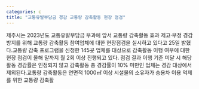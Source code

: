```yaml
---
categories: c
title: "교통유발부담금 경감 교통량 감축활동 현장 점검"
---
```

제주시는 2023년도 교통유발부담금 부과에 앞서 교통량 감축활동 효과 제고‧부정 경감 방지를 위해 교통량 감축활동 참여업체에 대한 현장점검을 실시하고 있다고 25일 밝혔다.교통량 감축 프로그램을 신청한 145곳 업체를 대상으로 감축활동 이행 여부에 대한 현장 점검이 올해 말까지 월 2회 이상 진행되고 있다. 점검 결과 이행 기준 미달 시 해당 활동 경감률은 인정되지 않고 감축활동 총 경감률이 10% 미만인 업체는 경감 대상에서 제외된다.교통량 감축활동은 연면적 1000㎡ 이상 시설물의 소유자가 승용차 이용 억제를 위한 교통량 감축활